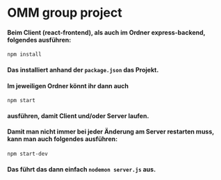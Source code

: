 # OMM group project

#### Beim Client (react-frontend), als auch im Ordner express-backend, folgendes ausführen:

````shell
npm install
````

#### Das installiert anhand der `package.json` das Projekt.

#### Im jeweiligen Ordner könnt ihr dann auch

````shell
npm start
````

#### ausführen, damit Client und/oder Server laufen.

#### Damit man nicht immer bei jeder Änderung am Server restarten muss, kann man auch folgendes ausführen:

````shell
npm start-dev
````

#### Das führt das dann einfach `nodemon server.js` aus.

